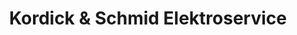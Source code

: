 ---
title: "Kordick & Schmid Elektroservice"
url: /goeppingen/kordick-und-schmid-elektroservice/
shop: Elektronik
---